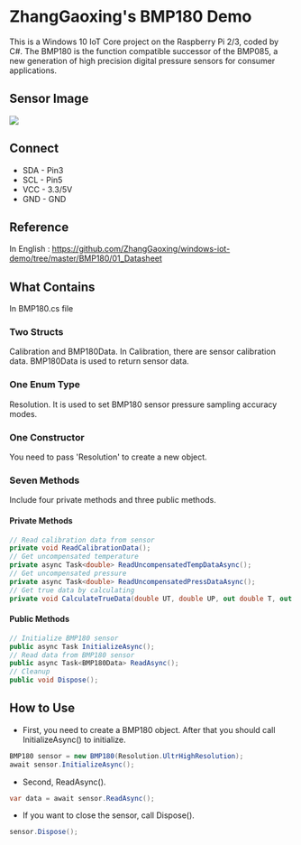 # ZhangGaoxing's BMP180 Demo
This is a Windows 10 IoT Core project on the Raspberry Pi 2/3, coded by C#. The BMP180 is the function compatible successor of the BMP085, a new generation of high precision digital pressure sensors for consumer applications.

## Sensor Image
![](https://raw.githubusercontent.com/ZhangGaoxing/windows-iot-demo/master/BMP180/02_Image/sensor.jpg)

## Connect
* SDA - Pin3
* SCL - Pin5
* VCC - 3.3/5V
* GND - GND

## Reference
In English : https://github.com/ZhangGaoxing/windows-iot-demo/tree/master/BMP180/01_Datasheet

## What Contains
In BMP180.cs file
### Two Structs
Calibration and BMP180Data. In Calibration, there are sensor calibration data. BMP180Data is used to return sensor data.
### One Enum Type
Resolution. It is used to set BMP180 sensor pressure sampling accuracy modes.
### One Constructor
You need to pass 'Resolution' to create a new object.
### Seven Methods
Include four private methods and three public methods.
#### Private Methods
```C#
// Read calibration data from sensor
private void ReadCalibrationData();
// Get uncompensated temperature
private async Task<double> ReadUncompensatedTempDataAsync();
// Get uncompensated pressure
private async Task<double> ReadUncompensatedPressDataAsync();
// Get true data by calculating
private void CalculateTrueData(double UT, double UP, out double T, out double P);
```
#### Public Methods
```C#
// Initialize BMP180 sensor
public async Task InitializeAsync();
// Read data from BMP180 sensor
public async Task<BMP180Data> ReadAsync();
// Cleanup
public void Dispose();
```

## How to Use
* First, you need to create a BMP180 object. After that you should call InitializeAsync() to initialize.
```C#
BMP180 sensor = new BMP180(Resolution.UltrHighResolution);
await sensor.InitializeAsync();
```
* Second, ReadAsync().
```C#
var data = await sensor.ReadAsync();
```
* If you want to close the sensor, call Dispose().
```C#
sensor.Dispose();
```
